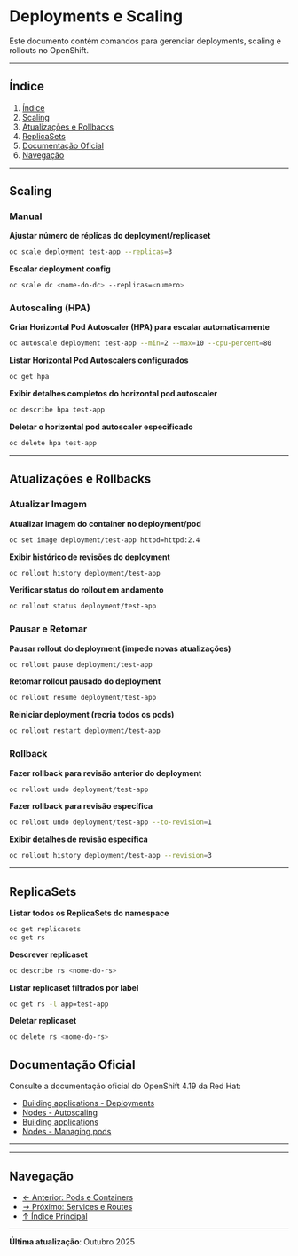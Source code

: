 # Deployments e Scaling

Este documento contém comandos para gerenciar deployments, scaling e rollouts no OpenShift.

---

## Índice

1. [Índice](#índice)
2. [Scaling](#scaling)
3. [Atualizações e Rollbacks](#atualizações-e-rollbacks)
4. [ReplicaSets](#replicasets)
5. [Documentação Oficial](#documentação-oficial)
6. [Navegação](#navegação)
---

## Scaling

### Manual
**Ajustar número de réplicas do deployment/replicaset**


```bash
oc scale deployment test-app --replicas=3
```

**Escalar deployment config**

```bash ignore-test
oc scale dc <nome-do-dc> --replicas=<numero>
```

### Autoscaling (HPA)
**Criar Horizontal Pod Autoscaler (HPA) para escalar automaticamente**


```bash
oc autoscale deployment test-app --min=2 --max=10 --cpu-percent=80
```

**Listar Horizontal Pod Autoscalers configurados**

```bash
oc get hpa
```

**Exibir detalhes completos do horizontal pod autoscaler**


```bash
oc describe hpa test-app
```

**Deletar o horizontal pod autoscaler especificado**


```bash
oc delete hpa test-app
```
---

## Atualizações e Rollbacks

### Atualizar Imagem
**Atualizar imagem do container no deployment/pod**


```bash
oc set image deployment/test-app httpd=httpd:2.4
```

**Exibir histórico de revisões do deployment**


```bash
oc rollout history deployment/test-app
```

**Verificar status do rollout em andamento**


```bash
oc rollout status deployment/test-app
```

### Pausar e Retomar
**Pausar rollout do deployment (impede novas atualizações)**


```bash
oc rollout pause deployment/test-app
```

**Retomar rollout pausado do deployment**


```bash
oc rollout resume deployment/test-app
```

**Reiniciar deployment (recria todos os pods)**


```bash
oc rollout restart deployment/test-app
```

### Rollback
**Fazer rollback para revisão anterior do deployment**


```bash
oc rollout undo deployment/test-app
```

**Fazer rollback para revisão específica**


```bash
oc rollout undo deployment/test-app --to-revision=1
```

**Exibir detalhes de revisão específica**


```bash
oc rollout history deployment/test-app --revision=3
```

---

## ReplicaSets

**Listar todos os ReplicaSets do namespace**

```bash
oc get replicasets
oc get rs
```

**Descrever replicaset**

```bash ignore-test
oc describe rs <nome-do-rs>
```

**Listar replicaset filtrados por label**

```bash
oc get rs -l app=test-app
```

**Deletar replicaset**

```bash ignore-test
oc delete rs <nome-do-rs>
```

## Documentação Oficial

Consulte a documentação oficial do OpenShift 4.19 da Red Hat:

- <a href="https://docs.redhat.com/en/documentation/openshift_container_platform/4.19/html/building_applications/deployments">Building applications - Deployments</a>
- <a href="https://docs.redhat.com/en/documentation/openshift_container_platform/4.19/html/nodes">Nodes - Autoscaling</a>
- <a href="https://docs.redhat.com/en/documentation/openshift_container_platform/4.19/html/building_applications">Building applications</a>
- <a href="https://docs.redhat.com/en/documentation/openshift_container_platform/4.19/html/nodes">Nodes - Managing pods</a>
---

---

## Navegação

- [← Anterior: Pods e Containers](04-pods-containers.md)
- [→ Próximo: Services e Routes](06-services-routes.md)
- [↑ Índice Principal](README.md)

---

**Última atualização**: Outubro 2025
